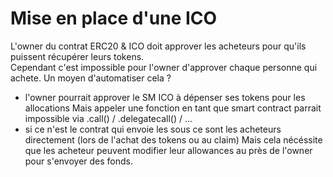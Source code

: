 # Mise en place d'une ICO

L'owner du contrat ERC20 & ICO doit approver les acheteurs pour qu'ils puissent récupérer leurs tokens.  
Cependant c'est impossible pour l'owner d'approver chaque personne qui achete. Un moyen d'automatiser cela ?

- l'owner pourrait approver le SM ICO à dépenser ses tokens pour les allocations
  Mais appeler une fonction en tant que smart contract parrait impossible via .call() / .delegatecall() / ...
- si ce n'est le contrat qui envoie les sous ce sont les acheteurs directement (lors de l'achat des tokens ou au claim)
  Mais cela nécéssite que les acheteur peuvent modifier leur allowances au près de l'owner pour s'envoyer des fonds.
